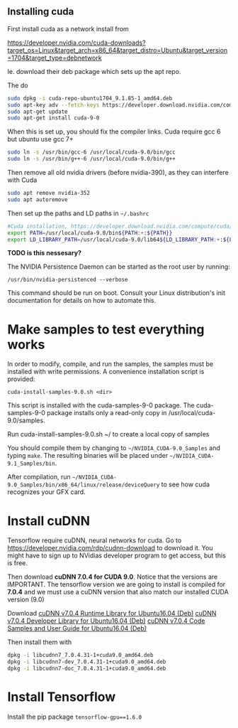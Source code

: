 Installing cuda
---------------

First install cuda as a network install from

<https://developer.nvidia.com/cuda-downloads?target_os=Linux&target_arch=x86_64&target_distro=Ubuntu&target_version=1704&target_type=debnetwork>

Ie. download their deb package which sets up the apt repo.

The do
```bash
sudo dpkg -i cuda-repo-ubuntu1704_9.1.85-1_amd64.deb
sudo apt-key adv --fetch-keys https://developer.download.nvidia.com/compute/cuda/repos/ubuntu1704/x86_64/7fa2af80.pub
sudo apt-get update
sudo apt-get install cuda-9-0
```

When this is set up, you should fix the compiler links. Cuda require gcc 6 but ubuntu use gcc 7+ 

```bash
sudo ln -s /usr/bin/gcc-6 /usr/local/cuda-9.0/bin/gcc
sudo ln -s /usr/bin/g++-6 /usr/local/cuda-9.0/bin/g++
```

Then remove all old nvidia drivers (before nvidia-390), as they can interfere with Cuda

```bash
sudo apt remove nvidia-352
sudo apt autoremove
```

Then set up the paths and LD paths in `~/.bashrc`

```bash
#Cuda installation, https://developer.download.nvidia.com/compute/cuda/9.1/Prod/docs/sidebar/CUDA_Installation_Guide_Linux.pdf
export PATH=/usr/local/cuda-9.0/bin${PATH:+:${PATH}}
export LD_LIBRARY_PATH=/usr/local/cuda-9.0/lib64${LD_LIBRARY_PATH:+:${LD_LIBRARY_PATH}}
```


**TODO is this nessesary?**

The NVIDIA Persistence Daemon can be started as the root user by running:

    /usr/bin/nvidia-persistenced --verbose

This command should be run on boot. Consult your Linux distribution's init
documentation for details on how to automate this.


Make samples to test everything works
=====================================

In order to modify, compile, and run the samples, the samples must be installed with
write permissions. A convenience installation script is provided:

    cuda-install-samples-9.0.sh <dir>

This script is installed with the cuda-samples-9-0 package. The cuda-samples-9-0
package installs only a read-only copy in /usr/local/cuda-9.0/samples.

Run 
    cuda-install-samples-9.0.sh ~/
to create a local copy of samples

You should compile them by changing to `~/NVIDIA_CUDA-9.0_Samples` and typing `make`. The
resulting binaries will be placed under `~/NVIDIA_CUDA-9.1_Samples/bin`.

After compilation, run `~/NVIDIA_CUDA-9.0_Samples/bin/x86_64/linux/release/deviceQuery` to see how
cuda recognizes your GFX card.


Install cuDNN
=============

Tensorflow require cuDNN, neural networks for cuda. Go to <https://developer.nvidia.com/rdp/cudnn-download> to download it.
You might have to sign up to NVidias developer program to get access, but this is free.

Then download **cuDNN 7.0.4 for CUDA 9.0**. Notice that the versions are IMPORTANT. The tensorflow version we are going
to install is compiled for **7.0.4** and we must use a cuDNN version that also match our installed CUDA version (9.0)

Download
[cuDNN v7.0.4 Runtime Library for Ubuntu16.04 (Deb)](https://developer.nvidia.com/compute/machine-learning/cudnn/secure/v7.0.4/prod/9.0_20171031/Ubuntu16_04-x64/libcudnn7_7.0.4.31-1+cuda9.0_amd64)
[cuDNN v7.0.4 Developer Library for Ubuntu16.04 (Deb)](https://developer.nvidia.com/compute/machine-learning/cudnn/secure/v7.0.4/prod/9.0_20171031/Ubuntu16_04-x64/libcudnn7-dev_7.0.4.31-1+cuda9.0_amd64)
[cuDNN v7.0.4 Code Samples and User Guide for Ubuntu16.04 (Deb)](https://developer.nvidia.com/compute/machine-learning/cudnn/secure/v7.0.4/prod/9.0_20171031/Ubuntu16_04-x64/libcudnn7-doc_7.0.4.31-1+cuda9.0_amd64)

Then install them with 
```bash
dpkg -i libcudnn7_7.0.4.31-1+cuda9.0_amd64.deb
dpkg -i libcudnn7-dev_7.0.4.31-1+cuda9.0_amd64.deb
dpkg -i libcudnn7-doc_7.0.4.31-1+cuda9.0_amd64.deb
```


Install Tensorflow
==================

Install the pip package `tensorflow-gpu==1.6.0` 